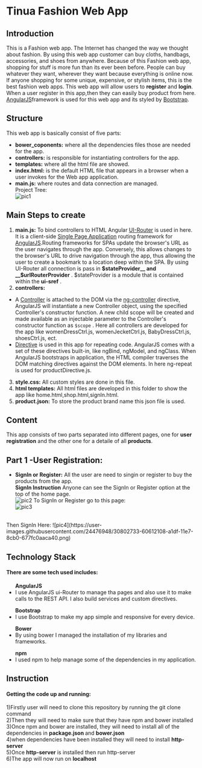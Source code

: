 # Tinua Fashion Web App
## Introduction
This is a Fashion web app. The Internet has changed the way we thought about fashion.
By using this web app customer can buy cloths, handbags, accessories, and shoes from anywhere.
Because of this Fashion web app, shopping for stuff is more fun than its ever been before.
People can buy whatever they want, wherever they want because everything is online now. 
If anyone shopping for some unique, expensive, or stylish items, this is the best fashion web apps.
This web app will allow users to __register__ and __login__. When a user register 
in this app,then they can easily buy product from here.<br>
[AngularJS](https://angularjs.org/)framework is used for this web app and its styled by [Bootstrap](http://getbootstrap.com/).

## Structure
This web app is basically consist of five parts:<br>
* __bower_coponents:__ where all the dependencies files those are needed for the app.
* __controllers:__ is responsible for instantiating controllers for the app. 
* __templates:__ where all the html file are showed.
* __index.html:__ is the default HTML file that appears in a browser when a user invokes for the Web app application.
* __main.js:__  where routes and data connection are managed. <br>
  Project Tree: <br>
  ![pic1](https://user-images.githubusercontent.com/24476948/30787078-1f9d11b0-a179-11e7-98d4-1b9c3324061d.png)

  
## Main Steps to create
1. __main.js:__ 
To bind controllers to HTML Angular [UI-Router](https://ui-router.github.io/ng1/) is used in here. It is a client-side [Single Page Application](https://en.wikipedia.org/wiki/Single-page_application) routing framework for [AngularJS](https://angularjs.org/).Routing frameworks for SPAs update the browser's URL as the user navigates through the app. Conversely, this allows changes to the browser's URL to drive navigation through the app, thus allowing the user to create a bookmark to a location deep within the SPA.
By using UI-Router all connection is pass in __$stateProvider__ and __$urlRouterProvider__ . $stateProvider is a module that is contained within the __ui-sref__ .
2. __controllers:__ 
* A [Controller](https://docs.angularjs.org/guide/controller) is attached to the DOM via the [ng-controller](https://docs.angularjs.org/api/ng/directive/ngController) directive, AngularJS will instantiate a new Controller object, using the specified Controller's constructor function. A new child scope will be created and made available as an injectable parameter to the Controller's constructor function as ```$scope``` .
Here all controllers are developed for the app like womenDressCtrl.js, womenJecketCtrl.js, BabyDressCtrl.js, shoesCtrl.js, ect.
* [Directive](https://docs.angularjs.org/guide/directive) is used in this app for repeating code. AngularJS comes with a set of these directives built-in, like ngBind, ngModel, and ngClass. When AngularJS bootstraps in application, the HTML compiler traverses the DOM matching directives against the DOM elements. In here ng-repeat is used for productDirective.js. 
3. __style.css:__
All custom styles are done in this file.
4. __html templates:__
All html files are developed in this folder to show the app like home.html,shop.html,signIn.html.
5. __product.json:__
To store the product brand name this json file is used.

## Content
This app consists of two parts separated into different pages, one for 
__user registration__ and the other one for a detaile of all __products__.
## Part 1 -User Registration:
   * __SignIn or Register:__
   All the user are need to singin or register to buy the products from the app.<br>
   __SignIn Instruction__
  Anyone can see the SignIn or Register option at the top of the home page.<br>
  ![pic2](https://user-images.githubusercontent.com/24476948/30801768-3c583a06-a1dc-11e7-8d67-16e66ce891fb.png)
  To SignIn or Register go to this page:<br>
  ![pic3](https://user-images.githubusercontent.com/24476948/30802358-26eae554-a1de-11e7-9a13-c0c0b5b9b79d.png)
  <br>
  Then SignIn Here:
  ![pic4](https://user-images.githubusercontent.com/24476948/30802733-60612108-a1df-11e7-8cb0-677fc0aaca40.png)

  


  
   
## Technology Stack
<h4>There are some tech used includes: </h4>
<ul>
  <b>AngularJS</b>
  <li>I use AngularJS ui-Router to manage tha pages and also use it to 
  make calls to the REST API. I also build services and custom directives.</li>
</ul>
<ul>
  <b>Bootstrap</b>
  <li>I use Bootstrap to make my app simple and responsive for every device.</li>
</ul>
<ul>
  <b>Bower</b>
  <li>By using bower I managed the installation of my libraries 
  and frameworks.</li>
</ul>
<ul>
  <b>npm</b>
  <li>I used npm to help manage some of  the dependencies in my application.</li>
</ul>

## Instruction
<h4>Getting the code up and running:</h4>
<p>
1)Firstly user will need to clone this repository by running the
 git clone <https://github.com/hureferdous/Stream-One-Project.git> command <br>
 2)Then they will need to make sure that they have npm and bower installed <br>
 3)Once npm and bower are installed, they will need to install all of the 
 dependencies in <b>package.json </b>and <b>bower.json</b> <br>
 4)when dependencies have been installed they will need to install <b>http-server</b> <br>
 5)Once <b>http-server</b> is installed then run http-server <br>
 6)The app will now run on <b>localhost</b><br>


